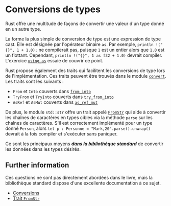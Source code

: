 # Conversions de types

Rust offre une multitude de façons de convertir une valeur d'un type donné en un autre type.

La forme la plus simple de conversion de type est une expression de type cast. Elle est désignée par l'opérateur binaire `as`. Par exemple, `println !("{}", 1 + 1.0);` ne compilerait pas, puisque `1` est un entier alors que `1.0` est un flottant. Cependant, `println !("{}", 1 as f32 + 1.0)` devrait compiler. L'exercice [`using_as`](using_as.rs) essaie de couvrir ce point.

Rust propose également des traits qui facilitent les conversions de type lors de l'implémentation. Ces traits peuvent être trouvés dans le module [`convert`](https://doc.rust-lang.org/std/convert/index.html).
Les traits sont les suivants :

- `From` et `Into` couverts dans [`from_into`](from_into.rs)
- `TryFrom` et `TryInto` couverts dans [`try_from_into`](try_from_into.rs)
- `AsRef` et `AsMut` couverts dans [`as_ref_mut`](as_ref_mut.rs)

De plus, le module `std::str` offre un trait appelé [`FromStr`](https://doc.rust-lang.org/std/str/trait.FromStr.html) qui aide à convertir les chaînes de caractères en types cibles via la méthode `parse` sur les chaînes de caractères. S'il est correctement implémenté pour un type donné `Person`, alors `let p : Personne = "Mark,20".parse().unwrap()` devrait à la fois compiler et s'exécuter sans paniquer.

Ce sont les principaux moyens ***dans la bibliothèque standard*** de convertir les données dans les types désirés.

## Further information

Ces questions ne sont pas directement abordées dans le livre, mais la bibliothèque standard dispose d'une excellente documentation à ce sujet.

- [Conversions](https://doc.rust-lang.org/std/convert/index.html)
- [Trait `FromStr`](https://doc.rust-lang.org/std/str/trait.FromStr.html)
